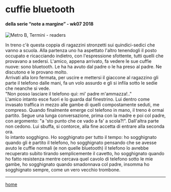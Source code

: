 # cuffie bluetooth  

#### della serie “note a margine” - wk07 2018  
![](https://drive.google.com/uc?id=1wGdmO_PFWSFYHEMjAPRvzp8QCo_EgXSE "Metro B, Termini - readers")  
<!--- /interarete047.png --> 

In treno c'è questa coppia di ragazzini stronzetti sui quindici-sedici che vanno a scuola. Alla partenza uno ha aspettato l'altro tenendogli il posto occupato e ricacciando indietro, con l'espressione sfottente, tutti quelli che provavano a sedersi. L'amico, appena arrivato, fa vedere le sue cuffie nuove: sono bluetooth. Le ha ha avuto dal padre o le ha preso al padre. Ne discutono e le provano molto.  
Arrivati alla loro fermata, per uscire e mettersi il giaccone al ragazzino gli parte il telefono dalle mani, fa un volo assurdo e gli si infila sotto  le sedie che neanche si vede.  
"Non posso lasciare il telefono qui: mi' padre m'ammazza!.."   
L'amico intanto esce fuori e lo guarda dal finestrino. Lui dentro come invasato traffica in mezzo alle gambe di quelli compostamente seduti, me compreso. Quando finalmente emerge col telefono in mano, il treno è ormai partito. Segue una lunga conversazione, prima con la madre e poi col padre, con argomento: "a 'sto punto che ce vado a fa' a scola?!". Dall'altra parte non cedono. Lui sbuffa, si contorce, alla fine accetta di entrare alla seconda ora.   
Io intanto sogghigno. Ho sogghignato per tutto il tempo: ho sogghignato quando gli è partito il telefono, ho sogghignato pensando che se avesse avuto le cuffie normali (e non quelle bluetooth) il telefono lo avrebbe recuperato subito tirando semplicemente il cavetto, ho sogghignato quando ho fatto resistenza mentre cercava quel cavolo di telefono sotto le mie gambe, ho sogghignato quando smadonnava col padre, insomma ho sogghignato sempre, come un vero vecchio trombone.  

---  
[home](/interarete.md)
